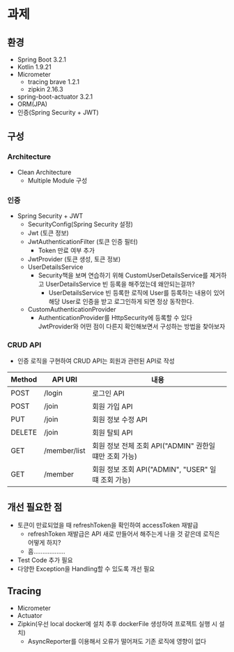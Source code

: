 # 과제

## 환경
- Spring Boot 3.2.1
- Kotlin 1.9.21
- Micrometer
  - tracing brave 1.2.1
  - zipkin 2.16.3
- spring-boot-actuator 3.2.1
- ORM(JPA)
- 인증(Spring Security + JWT)

## 구성
### Architecture
- Clean Architecture
    - Multiple Module 구성

### 인증
- Spring Security + JWT
    - SecurityConfig(Spring Security 설정)
    - Jwt (토큰 정보)
    - JwtAuthenticationFilter (토큰 인증 필터)
      - Token 만료 여부 추가
    - JwtProvider (토큰 생성, 토큰 정보)
    - UserDetailsService
      - Security책을 보며 연습하기 위해 CustomUserDetailsService를 제거하고 UserDetailsService 빈 등록을 해주었는데 왜안되는걸까?
        - UserDetailsService 빈 등록한 로직에 User를 등록하는 내용이 있어 해당 User로 인증을 받고 로그인하게 되면 정상 동작한다.
    - CustomAuthenticationProvider
      - AuthenticationProvider를 HttpSecurity에 등록할 수 있다 JwtProvider와 어떤 점이 다른지 확인해보면서 구성하는 방법을 찾아보자

### CRUD API
- 인증 로직을 구현하여 CRUD API는 회원과 관련된 API로 작성

| Method | API URI      | 내용                                      |
|--------|--------------|-----------------------------------------|
| POST   | /login       | 로그인 API                                 |
| POST   | /join        | 회원 가입 API                               |
| PUT    | /join        | 회원 정보 수정 API                            |
| DELETE | /join        | 회원 탈퇴 API                               |
| GET    | /member/list | 회원 정보 전체 조회 API("ADMIN" 권한일 떄만 조회 가능)   |
| GET    | /member      | 회원 정보 조회 API("ADMIN", "USER" 일 떄 조회 가능) |

## 개선 필요한 점
- 토큰이 만료되었을 때 refreshToken을 확인하여 accessToken 재발급
  - refreshToken 재발급은 API 새로 만들어서 해주는게 나을 것 같은데 로직은 어떻게 하지?
  - 흠..................
- Test Code 추가 필요
- 다양한 Exception을 Handling할 수 있도록 개선 필요

## Tracing
- Micrometer 
- Actuator
- Zipkin(우선 local docker에 설치 추후 dockerFile 생성하여 프로젝트 실행 시 설치)
  - AsyncReporter를 이용해서 오류가 떨어져도 기존 로직에 영향이 없다